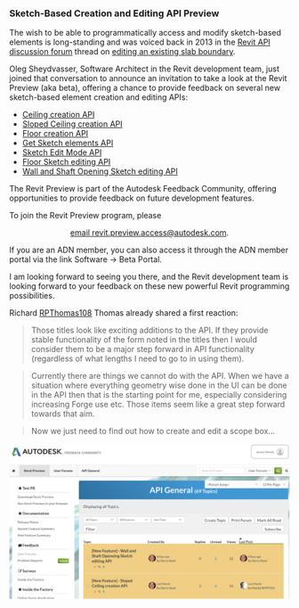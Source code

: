 <head>
<meta http-equiv="Content-Type" content="text/html; charset=utf-8">
<link rel="stylesheet" type="text/css" href="bc.css">
<script src="https://cdn.rawgit.com/google/code-prettify/master/loader/run_prettify.js" type="text/javascript"></script>
</head>

<!---

twitter:

 #RevitAPI @AutodeskForge @AutodeskRevit #bim #DynamoBim #ForgeDevCon 

The wish to be able to programmatically access and modify sketch-based elements is long-standing, e.g., for editing an existing slab boundary.
Here is an invitation to take a look at the Revit Preview (aka beta), offering a chance to provide feedback on several new sketch-based element creation and editing APIs...

&ndash; 

linkedin:


#bim #DynamoBim #ForgeDevCon #Revit #API #IFC #SDK #AI #VisualStudio #Autodesk #AEC #adsk

the [Revit API discussion forum](http://forums.autodesk.com/t5/revit-api-forum/bd-p/160) thread

<center>
<img src="img/" alt="" title="" width="600"/>
<p style="font-size: 80%; font-style:italic"></p>
<p style="font-size: 80%; font-style:italic">
<a href=""></a>
</p>
</center>

-->

### Sketch-Based Creation and Editing API Preview

The wish to be able to programmatically access and modify sketch-based elements is long-standing and was voiced back in 2013 in
the [Revit API discussion forum](http://forums.autodesk.com/t5/revit-api-forum/bd-p/160) thread
on [editing an existing slab boundary](https://forums.autodesk.com/t5/revit-api-forum/edit-existing-slab-boundary/m-p/10014819).

Oleg Sheydvasser, Software Architect in the Revit development team, just joined that conversation to announce an invitation to take a look at the Revit Preview (aka beta), offering a chance to provide feedback on several new sketch-based element creation and editing APIs:

- <a href="https://feedback.autodesk.com/project/forum/thread.html?cap=cb0fd5af18bb49b791dfa3f5efc47a72&amp;forid=%7b057e532f-e478-43d9-affc-01b3deb82a76%7d&amp;topid=%7b41E11E18-938F-4260-8190-3C3227B9C5FA%7d">Ceiling creation API</a>
- <a href="https://feedback.autodesk.com/project/forum/thread.html?cap=cb0fd5af18bb49b791dfa3f5efc47a72&amp;forid=%7b057e532f-e478-43d9-affc-01b3deb82a76%7d&amp;topid=%7b2B45F2E2-F58F-4FC3-9518-50D8E34C4394%7d">Sloped Ceiling creation API</a>
- <a href="https://feedback.autodesk.com/project/forum/thread.html?cap=cb0fd5af18bb49b791dfa3f5efc47a72&amp;forid=%7b057e532f-e478-43d9-affc-01b3deb82a76%7d&amp;topid=%7b1A358CD2-1C43-457E-A680-9F2DD81E3555%7d">Floor creation API</a>
- <a href="https://feedback.autodesk.com/project/forum/thread.html?cap=cb0fd5af18bb49b791dfa3f5efc47a72&amp;forid=%7b057e532f-e478-43d9-affc-01b3deb82a76%7d&amp;topid=%7bAE88ED3F-7EF9-4D0C-B599-E45BD5754DCA%7d">Get Sketch elements API</a>
- <a href="https://feedback.autodesk.com/project/forum/thread.html?cap=cb0fd5af18bb49b791dfa3f5efc47a72&amp;forid=%7b057e532f-e478-43d9-affc-01b3deb82a76%7d&amp;topid=%7b9C3D609F-0A86-4766-BB12-6315F49BCF03%7d">Sketch Edit Mode API</a>
- <a href="https://feedback.autodesk.com/project/forum/thread.html?cap=cb0fd5af18bb49b791dfa3f5efc47a72&amp;forid=%7b057e532f-e478-43d9-affc-01b3deb82a76%7d&amp;topid=%7bBD054C86-FFAA-442F-88D0-CAEFA1D89221%7d">Floor Sketch editing API</a>
- <a href="https://feedback.autodesk.com/project/forum/thread.html?cap=cb0fd5af18bb49b791dfa3f5efc47a72&amp;forid=%7b057e532f-e478-43d9-affc-01b3deb82a76%7d&amp;topid=%7bF15302E9-CC66-4BB3-8168-23D615E94558%7d">Wall and Shaft Opening Sketch editing API</a>

The Revit Preview is part of the Autodesk Feedback Community, offering opportunities to provide feedback on future development features.

To join the Revit Preview program, please

<p style="text-align: center"><a href="mailto:revit.preview.access@autodesk.com">email revit.preview.access@autodesk.com</a>.</p>

If you are an ADN member, you can also access it through the ADN member portal via the link Software &rarr; Beta Portal.

I am looking forward to seeing you there, and the Revit development team is looking forward to your feedback on these new powerful Revit programming possibilities.

Richard [RPThomas108](https://forums.autodesk.com/t5/user/viewprofilepage/user-id/1035859) Thomas already shared a first reaction: 

> Those titles look like exciting additions to the API.
If they provide stable functionality of the form noted in the titles then I would consider them to be a major step forward in API functionality (regardless of what lengths I need to go to in using them).

> Currently there are things we cannot do with the API.
When we have a situation where everything geometry wise done in the UI can be done in the API then that is the starting point for me, especially considering increasing Forge use etc.
Those items seem like a great step forward towards that aim.

> Now we just need to find out how to create and edit a scope box...

<center>
<img src="img/feedback_community_preview_release.png" alt="Feedback Community Preview Release" title="Feedback Community Preview Release" width="600"/> <!-- 2516 -->
</center>

